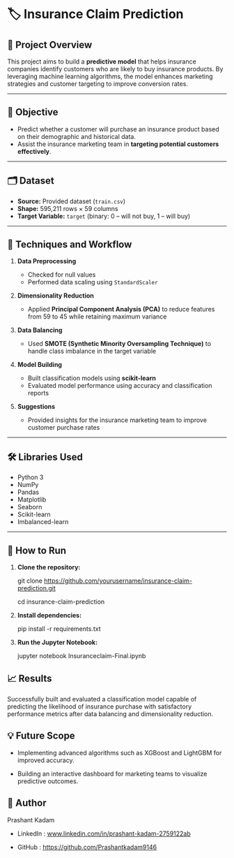 # 🏷️ Insurance Claim Prediction

## 📌 Project Overview

This project aims to build a **predictive model** that helps insurance companies identify customers who are likely to buy insurance products. By leveraging machine learning algorithms, the model enhances marketing strategies and customer targeting to improve conversion rates.

---

## 🎯 Objective

- Predict whether a customer will purchase an insurance product based on their demographic and historical data.
- Assist the insurance marketing team in **targeting potential customers effectively**.

---

## 🗂️ Dataset

- **Source:** Provided dataset (`train.csv`)
- **Shape:** 595,211 rows × 59 columns
- **Target Variable:** `target` (binary: 0 – will not buy, 1 – will buy)

---

## 🔧 Techniques and Workflow

1. **Data Preprocessing**
   - Checked for null values
   - Performed data scaling using `StandardScaler`

2. **Dimensionality Reduction**
   - Applied **Principal Component Analysis (PCA)** to reduce features from 59 to 45 while retaining maximum variance

3. **Data Balancing**
   - Used **SMOTE (Synthetic Minority Oversampling Technique)** to handle class imbalance in the target variable

4. **Model Building**
   - Built classification models using **scikit-learn**
   - Evaluated model performance using accuracy and classification reports

5. **Suggestions**
   - Provided insights for the insurance marketing team to improve customer purchase rates

---

## 🛠️ Libraries Used

- Python 3
- NumPy
- Pandas
- Matplotlib
- Seaborn
- Scikit-learn
- Imbalanced-learn

---

## 🚀 How to Run

1. **Clone the repository:**

   git clone https://github.com/yourusername/insurance-claim-prediction.git

   cd insurance-claim-prediction

3. **Install dependencies:**

   pip install -r requirements.txt

4. **Run the Jupyter Notebook:**

   jupyter notebook Insuranceclaim-Final.ipynb

## 📈 Results
Successfully built and evaluated a classification model capable of predicting the likelihood of insurance purchase with satisfactory performance metrics after data balancing and dimensionality reduction.

## 💡 Future Scope
- Implementing advanced algorithms such as XGBoost and LightGBM for improved accuracy.

- Building an interactive dashboard for marketing teams to visualize predictive outcomes.

## 👤 Author
Prashant Kadam

- LinkedIn : www.linkedin.com/in/prashant-kadam-2759122ab

- GitHub : https://github.com/Prashantkadam9146
